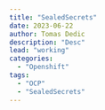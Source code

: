 ```yaml
---
title: "SealedSecrets"
date: 2023-06-22 
author: Tomas Dedic
description: "Desc"
lead: "working"
categories:
  - "Openshift"
tags:
  - "OCP"
  - "SealedSecrets"
---
```


